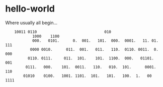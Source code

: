 # hello-world
Where usually all begin...


		10011 0110     						    010		   
                1000    1100												   
                000.   0101.      0.  001.   101.  000.  0001.   11. 01.   111		   
               0000 0010.      011.  001.   011.   110.  0110. 0011.  0.  000		   
              0110. 0111.     011.  101.    101.  1100.  000.   01101.    001
             0111.   000.    101.  0011.   110.   010.  101.      0001.  110
            01010    0100.   1001. 1101.  101.   101.   100.  1.   00   1111

